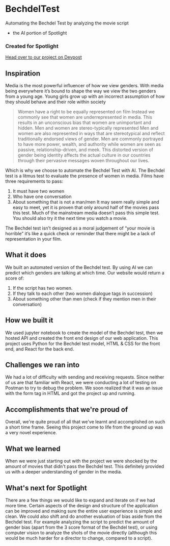 # BechdelTest 
Automating the Bechdel Test by analyzing the movie script
- the AI portion of Spotlight

### Created for Spotlight
[Head over to our project on Devpost](https://devpost.com/software/spotlight-7yur8f)


<h2>Inspiration</h2>

<p>Media is the most powerful influencer of how we view genders. With media being everywhere it’s bound to shape the way we view the two genders from a young age. Young girls grow up with an incorrect assumption of how they should behave and their role within society </p>

<blockquote>
<p>Women have a right to be equally represented on film
Instead we commonly see that women are underrepresented in media. This results in an unconscious bias that women are unimportant and hidden. 
Men and women are stereo-typically represented
Men and women are also represented in ways that are stereotypical and reflect traditionally endorsed views of gender. Men are commonly portrayed to have more power, wealth, and authority while women are seen as passive, relationship-driven, and meek. This distorted version of gender being identity affects the actual culture in our countries through their pervasive messages woven throughout our lives.</p>
</blockquote>

<p>Which is why we choose to automate the Bechdel Test with AI. The Bechdel test is a litmus test to evaluate the presence of women in media. Films have three requirements to pass:</p>

<ol>
<li>It must have two women</li>
<li>Who have one conversation</li>
<li>About something that is not a man/men
It may seem really simple and easy to meet, yet it is proven that only around half of the movies pass this test. Much of the mainstream media doesn’t pass this simple test. You should also try it the next time you watch a movie.</li>
</ol>

<p>The Bechdel test isn’t designed as a moral judgement of “your movie is horrible” it’s like a quick check or reminder that there might be a lack of representation in your film.</p>

<h2>What it does</h2>

<p>We built an automated version of the Bechdel test. By using AI we can predict which genders are talking at which time. Our website would return a score of:</p>

<ol>
<li> If the script has two women.</li>
<li>If they talk to each other (two women dialogue tags in succession)</li>
<li>About something other than men (check if they mention men in their conversation)</li>
</ol>

<h2>How we built it</h2>

<p>We used jupyter notebook to create the model of the Bechdel test, then we hosted API and created the front end design of our web application. This project uses Python for the Bechdel test model, HTML &amp; CSS for the front end, and React for the back end.</p>

<h2>Challenges we ran into</h2>

<p>We had a lot of difficulty with sending and receiving requests. Since neither of us are that familiar with React, we were conducting a lot of testing on Postman to try to debug the problem. We soon realized that it was an issue with the form tag in HTML and got the project up and running.</p>

<h2>Accomplishments that we're proud of</h2>

<p>Overall, we're quite proud of all that we've learnt and accomplished on such a short time frame. Seeing this project come to life from the ground up was a very novel experience.</p>

<h2>What we learned</h2>

<p>When we were just starting out with the project we were shocked by the amount of movies that didn't pass the Bechdel test. This definitely provided us with a deeper understanding of gender in the media.</p>

<h2>What's next for Spotlight</h2>

<p>There are a few things we would like to expand and iterate on if we had more time.
Certain aspects of the design and structure of the application can be improved and making sure the entire user experience is simple and clean. 
We could also shift and do another evaluation of bias aside from the Bechdel test. For example analyzing the script to predict the amount of gender bias (apart from the 3 score format of the Bechdel test), or using computer vision to analyze the shots of the movie directly (although this would be much harder for a director to change, compared to a script).</p>
